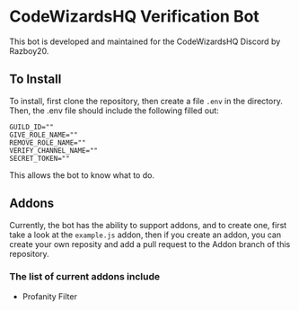 # CodeWizardsHQ Verification Bot

This bot is developed and maintained for the CodeWizardsHQ Discord by Razboy20.  

## To Install

To install, first clone the repository, then create a file `.env` in the directory. Then, the .env file should include the following filled out:

```pf
GUILD_ID=""
GIVE_ROLE_NAME=""
REMOVE_ROLE_NAME=""
VERIFY_CHANNEL_NAME=""
SECRET_TOKEN=""
```

This allows the bot to know what to do.

## Addons

Currently, the bot has the ability to support addons, and to create one, first take a look at the `example.js` addon, then if you create an addon, you can create your own reposity and add a pull request to the Addon branch of this repository.

### The list of current addons include

- Profanity Filter
